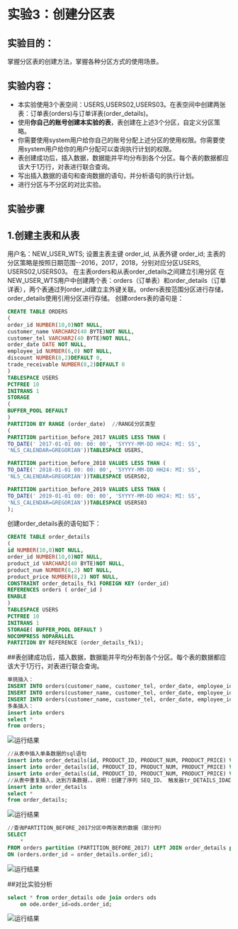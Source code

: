 # 实验3：创建分区表

## 实验目的：

掌握分区表的创建方法，掌握各种分区方式的使用场景。

## 实验内容：
- 本实验使用3个表空间：USERS,USERS02,USERS03。在表空间中创建两张表：订单表(orders)与订单详表(order_details)。
- 使用**你自己的账号创建本实验的表**，表创建在上述3个分区，自定义分区策略。
- 你需要使用system用户给你自己的账号分配上述分区的使用权限。你需要使用system用户给你的用户分配可以查询执行计划的权限。
- 表创建成功后，插入数据，数据能并平均分布到各个分区。每个表的数据都应该大于1万行，对表进行联合查询。
- 写出插入数据的语句和查询数据的语句，并分析语句的执行计划。
- 进行分区与不分区的对比实验。

## 实验步骤
## 1.创建主表和从表
用户名：NEW_USER_WTS; 设置主表主键 order_id, 从表外键 order_id; 主表的分区策略是按照日期范围--2016，2017，2018，分别对应分区USERS, USERS02,USERS03。
在主表orders和从表order_details之间建立引用分区
在NEW_USER_WTS用户中创建两个表：orders（订单表）和order_details（订单详表），两个表通过列order_id建立主外键关联。orders表按范围分区进行存储，order_details使用引用分区进行存储。
创建orders表的语句是：

```sql
CREATE TABLE ORDERS
(
order_id NUMBER(10,0)NOT NULL,
customer_name VARCHAR2(40 BYTE)NOT NULL,
customer_tel VARCHAR2(40 BYTE)NOT NULL,
order_date DATE NOT NULL,
employee_id NUMBER(6,0) NOT NULL,
discount NUMBER(8,2)DEFAULT 0,
trade_receivable NUMBER(8,2)DEFAULT 0
)
TABLESPACE USERS
PCTFREE 10
INITRANS 1
STORAGE
(
BUFFER_POOL DEFAULT
)
PARTITION BY RANGE (order_date)  //RANGE分区类型
(
PARTITION partition_before_2017 VALUES LESS THAN (
TO_DATE(' 2017-01-01 00: 00: 00', 'SYYYY-MM-DD HH24: MI: SS',
'NLS_CALENDAR=GREGORIAN'))TABLESPACE USERS,

PARTITION partition_before_2018 VALUES LESS THAN (
TO_DATE(' 2018-01-01 00: 00: 00', 'SYYYY-MM-DD HH24: MI: SS',
'NLS_CALENDAR=GREGORIAN'))TABLESPACE USERS02,

PARTITION partition_before_2019 VALUES LESS THAN (
TO_DATE(' 2019-01-01 00: 00: 00', 'SYYYY-MM-DD HH24: MI: SS',
'NLS_CALENDAR=GREGORIAN'))TABLESPACE USERS03
);
```

创建order_details表的语句如下：
```sql
CREATE TABLE order_details
(
id NUMBER(10,0)NOT NULL,
order_id NUMBER(10,0)NOT NULL,
product_id VARCHAR2(40 BYTE)NOT NULL,
product_num NUMBER(8,2) NOT NULL,
product_price NUMBER(8,2) NOT NULL,
CONSTRAINT order_details_fk1 FOREIGN KEY (order_id)
REFERENCES orders ( order_id )
ENABLE
)
TABLESPACE USERS
PCTFREE 10 
INITRANS 1
STORAGE( BUFFER_POOL DEFAULT )
NOCOMPRESS NOPARALLEL
PARTITION BY REFERENCE (order_details_fk1);
```


##表创建成功后，插入数据，数据能并平均分布到各个分区。每个表的数据都应该大于1万行，对表进行联合查询。
```sql
单挑插入：
INSERT INTO orders(customer_name, customer_tel, order_date, employee_id, trade_receivable, discount) VALUES('yt', '1', to_date ( '2015-12-20 18:31:34' , 'YYYY-MM-DD HH24:MI:SS' ), 1, 2, 3);
INSERT INTO orders(customer_name, customer_tel, order_date, employee_id, trade_receivable, discount) VALUES('ty', '2', to_date ( '2016-12-20 18:31:34' , 'YYYY-MM-DD HH24:MI:SS' ), 1, 2, 3);
INSERT INTO orders(customer_name, customer_tel, order_date, employee_id, trade_receivable, discount) VALUES('yy', '3', to_date ( '2017-12-20 18:31:34' , 'YYYY-MM-DD HH24:MI:SS' ), 1, 2, 3);
多条插入：
insert into orders
select *
from orders;
```
![运行结果](https://github.com/YangTingGet/Oracle/edit/master/test3/实验3_1.png )

```sql
//从表中插入单条数据的sql语句
insert into order_details(id, PRODUCT_ID, PRODUCT_NUM, PRODUCT_PRICE) VALUES(1, 2, 3, 4);
insert into order_details(id, PRODUCT_ID, PRODUCT_NUM, PRODUCT_PRICE) VALUES(2, 2, 3, 4);
insert into order_details(id, PRODUCT_ID, PRODUCT_NUM, PRODUCT_PRICE) VALUES(3, 2, 3, 4);
//从表中重复插入，达到万条数据，，说明：创建了序列 SEQ_ID， 触发器tr_DETAILS_IDADD（当插入从表单条数据时候自动插入order_id值【唯一值】）
insert into order_details
select *
from order_details;
```
![运行结果](https://github.com/YangTingGet/Oracle/edit/master/test3/实验3_2.png )

```sql
//查询PARTITION_BEFORE_2017分区中两张表的数据（部分列）
SELECT
    *
FROM orders partition (PARTITION_BEFORE_2017) LEFT JOIN order_details partition (PARTITION_BEFORE_2017)
ON (orders.order_id = order_details.order_id);
```
![运行结果](https://github.com/YangTingGet/Oracle/edit/master/test3/实验3_4.png )

##对比实验分析
```sql
select * from order_details ode join orders ods
	on ode.order_id=ods.order_id;

```
![运行结果](https://github.com/YangTingGet/Oracle/edit/master/test3/实验3_3.png )

